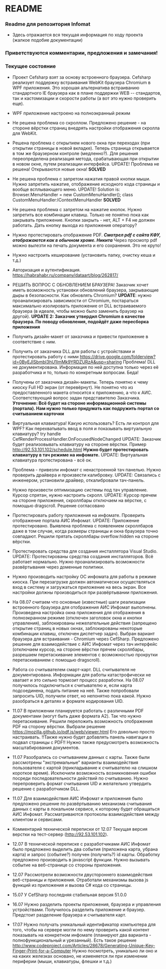 # README #

### Readme для репозитория Infomat ###

* Здесь отражается вся текущая информация по ходу проекта (жалкое подобие документации)

### Приветствуются комментарии, предложения и замечания! ###

### Текущее состояние ###

* Проект Cefsharp взят за основу встроенного браузера. Cefsharp реализует поддержку встраивания WebKit браузера Chromium в WPF приложения. Это хорошая альтернатива встраиванию стандартного IE браузера как в плане поддержки WEB -- стандартов, так и кастомизации и скорости работы (а вот это нужно проверить еще).

* WPF приложение настроено на полноэкранный режим

* Не решена проблема со скроллом. Предложено решение - на стороне вёрстки страниц внедрять настройки отображения скролла для WebKit.

* Решена проблема с открытием нового окна при переходах (при открытии страницы в новой вкладке). Теперь страница открывается в том же браузерном контроле (медленно?). Для решения переопределена реализация метода, срабатывающая при открытии в новом окне, путем реализации интерфейса. UPDATE! Проблема не решена! Открываются новые окна! **SOLVED**

* Не решена проблема с запретом нажатия правой кнопки мыши. Нужно запретить нажатие, отображение исходного кода страницы и вообще всплывающего меню. UPDATE!
Solution is:
Browser.MenuHandler = new CustomMenuHandler();
class CustomMenuHandler:IContextMenuHandler **SOLVED**

* Не решена проблема с запретом на нажатие кнопок. Нужно запретить все комбинации клавиш. Только не понятно пока как закрывать приложение. Кнопки закрыть - нет, ALT + F4 не должен работать. Дать кнопку выхода из приложения оператору?

* Нужно протестировать отображение PDF. ***Смотрел pdf с сайта КФУ, отображаются как в обычном хроме. Никита*** Через просмотр pdf можно вылезти на печать документа и его сохранения. Это не круто!

* Нужно настроить кеширование (установить папку, очистку кеша и т.д.)

* Авторизация и аутентификация. https://habrahabr.ru/company/dataart/blog/262817/

* РЕШИТЬ ВОПРОС С ОБНОВЛЕНИЕМ БРАУЗЕРА! Заказчик хочет иметь возможность установки обновлений браузера, закрывающие дыры в безопасности. Как обновлять Chromium?
**UPDATE**: нужно проанализировать зависимости от Chromium, постараться максимально изолировать приложение от DLL встраиваемого браузера (в идеале, чтобы можно было заменить браузер на другой). **UPDATE 2: Заказчик утвердил Chromium в качестве браузера. По поводу обновления, подойдёт даже пересборка приложения**

* Получить дизайн-макет от заказчика и привести приложение в соответствие с ним.

* Получить от заказчика DLL для работы с устройствами и протестировать работу с ними
https://drive.google.com/folderview?id=0ByEJISbmbI3hU1lmMk9YRDZURzA&usp=sharing
Проблема! DLL не документирована. Информация по ней доступна только через её разработчика и то, только по конкретным вопросам. Беда!

* Получены от заказчика дизайн-макеты. Теперь понятно к чему киоску Full HD экран (от перевёрнут). Не понятно что из предоставленного макета относится к приложению, а что к АИС. Соответствующий вопрос задан представителю Заказчика. **Уточнение: Всё будет на стороне информационной системы (портала). Нам нужно только придумать как подружить портал со считыванием карточки**

* Виртуальная клавиатура! Какую использовать? Есть ли контрол для WPF? Как перехватывать ввод в поля и показывать виртуальную клавиатуру? try handle CefRenderProcessHandler.OnFocusedNodeChanged UPDATE: Заказчик будет реализовывать клавиатуру на стороне вёрстки. Пример http://92.53.101.102/schedule.html
**Нужно будет протестировать клавиатуру в тач режиме на инфомате.**
UPDATE: Виртуальная клавиатура протестирована - всё ок.

* Проблема - привезли инфомат с ненастроенной тач панелью. Нужно проверить драйвера и произвести калибровку. UPDATE: Связались с инженером, установили драйвер, откалибровали тач-панель.

* Нужно произвести оптимизацию системы под тач управление. Курсор спрятан, нужно настроить скролл. UPDATE: Курсор прячем на стороне приложения, скроллбары отключаем на вёрстке, с помощью dragscroll. Решение согласовано

* Протестировать работу приложения на инфомате. Проверить отображение портала АИС Инфомат.
UPDATE: Приложение протестировано. Выявлена проблема с появлением скроллбаров даже в том случае, когда размеры страницы и окна браузера точно совпадают. Решили прятать скроллбары overflow:hidden на стороне вёрстки. 

* Протестировать средства для создания инсталлятора Visual Studio. 
UPDATE: Протестированы средства создания инсталляторов. Всё работает нормально. Нужно проанализировать возможности развёртывания через доменные политики.

* Нужно производить настройку ОС инфомата для работы в режиме киоска. При перезагрузке должен автоматически осуществляться вход в систему и загружаться приложение на весь экран. Все настройки должны производиться при развёртывании приложения.

* На 08.07 считаем что основные (известные) шаги реализации встроенного браузера для отображения АИС Инфомат выполнены. Произведена настройка окна приложения для отображения в полноэкранном режиме (отключен заголовок окна и кнопки управления), заблокированы нежелательные действия (запрещено открытие страниц в новых окнах, заблокированы некоторые комбинации клавиш, отключен диспетчер задач). Выбран вариант браузера для встраивания - Chromium через CefSharp. Предложено решение для взаимодействие с АИС Инфомат через тач интерфейс (отключаем курсор, на стороне вёрстки прячем скроллбары, разрешаем перетаскивание элементов с возможностью прокрутки перетаскиванием с помощью dragscroll).

* Работа со считывателем смарт-карт.
DLL считывателя не документирована. Информации для работы катастрофически не хватает и это сильно тормозит процесс разработки.
На 08.07 получилось подключиться к считывателю и, если карта подсоединена, подать питание на неё. Также попробовали запросить UID, получили ответ, но непонятно пока какой. Нужно разобраться в деталях и формате кодирования UID.

* 11.07 В приложении планируется работать с различными PDF документами (могут быть даже формата A2). Так что нужно перетаскивание. Решили переложить возможность отображения PDF на сторону вёрстки. Выбрали решение https://mozilla.github.io/pdf.js/web/viewer.html
Его довольно просто настраивать. !!Также нужно будет добавлять панель навигации в подвал страницы с PDF!! Нужно также предусмотреть возможность масштабирования документов.

* 11.07 Разобрались со считыванием данных с карты. Также были рассмотрены "экстремальные" варианты взаимодействия пользователя с картой (прикладывание к считывателю на слишком короткое время). Исключили возможность возникновения ошибки посреди последовательности действий по считыванию. Нужно перепроверить формат считывания UID и желательно утвердить решение с разработчиком DLL.

* 11.07 Для взаимодействия АИС Инфомат и приложения было предложено решение по развёртыванию механизма считывания данных с карты в локальном сервисе, к которому будет обращаться АИС Инфомат. Рассматриваются протоколы взаимодействия между клиентом и сервисами.

* Комментарий технической переписки от 12.07
Текущая версия верстки на тест-сервер (http://92.53.101.102). 

* 12.07 В технической переписке с разработчиками АИС Инфомат было предложено выделить два события (приложена карта, убрана карта) и запрос (событие?) получен (получить?) id карты.
Обработку предложено производить в javascript функции.
Нужно вызывать событие на веб-странице со стороны приложения.

* 12.07 Рассмотрели возможности двустороннего взаимодействия веб-страницы и приложения. Отработали механизмы вызова js функций из приложения и вызова C# кода со страницы.

* 15.07 У CefSharp последняя стабильная версия 51.0.0

* 16.07 Нужно разделить проекты приложения, браузера и управления устройствами. Получилось разделить приложение и браузер. Предстоит разделение браузера и считывателя карт.

* 17.07 Нужно получать уникальный идентификатор компьютера для того, чтобы на сервере могли по нему проверить какой контент показывать на конкретном инфомате (планируют два варианта - полнофункциональный и урезанный). Есть такое решение http://www.codeproject.com/Articles/28678/Generating-Unique-Key-Finger-Print-for-a-Computer Нужно посмотреть, уникально ли оно и на каких железках основано, не изменяется ли при изменении периферии (мыши, клавиатуры, флешки и т.д.)
